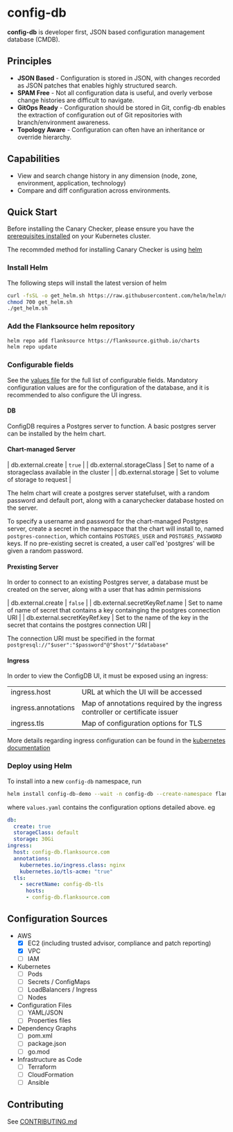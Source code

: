 # config-db

**config-db** is developer first, JSON based configuration management database (CMDB).

## Principles

* **JSON Based** - Configuration is stored in JSON, with changes recorded as JSON patches that enables highly structured search.
* **SPAM Free** - Not all configuration data is useful, and overly verbose change histories are difficult to navigate.
* **GitOps Ready** - Configuration should be stored in Git, config-db enables the extraction of configuration out of Git repositories with branch/environment awareness.
* **Topology Aware** - Configuration can often have an inheritance or override hierarchy.

## Capabilities

* View and search change history in any dimension (node, zone, environment, application, technology)
* Compare and diff configuration across environments.

## Quick Start

Before installing the Canary Checker, please ensure you have the [prerequisites installed](docs/prereqs.md) on your Kubernetes cluster.

The recommded method for installing Canary Checker is using [helm](https://helm.sh/)

### Install Helm

The following steps will install the latest version of helm

```bash
curl -fsSL -o get_helm.sh https://raw.githubusercontent.com/helm/helm/main/scripts/get-helm-3
chmod 700 get_helm.sh
./get_helm.sh
```

### Add the Flanksource helm repository

```bash
helm repo add flanksource https://flanksource.github.io/charts
helm repo update
```

### Configurable fields

See the [values file](chart/values.yaml) for the full list of configurable fields.  Mandatory configuration values are for the configuration of the database, and it is recommended to also configure the UI ingress.

#### DB

ConfigDB requires a Postgres server to function.  A basic postgres server can be installed by the helm chart.

#### Chart-managed Server

| db.external.create  | `true` |
| db.external.storageClass | Set to name of a storageclass available in the cluster |
| db.external.storage | Set to volume of storage to request |

The helm chart will create a postgres server statefulset, with a random password and default port, along with a canarychecker database hosted on the server.

To specify a username and password for the chart-managed Postgres server, create a secret in the namespace that the chart will install to, named `postgres-connection`, which contains `POSTGRES_USER` and `POSTGRES_PASSWORD` keys.  If no pre-existing secret is created, a user call'ed 'postgres' will be given a random password.

#### Prexisting Server

In order to connect to an existing Postgres server, a database must be created on the server, along with a user that has admin permissions

| db.external.create  | `false` |
| db.external.secretKeyRef.name | Set to name of name of secret that contains a key containging the postgres connection URI |
| db.external.secretKeyRef.key | Set to the name of the key in the secret that contains the postgres connection URI |

The connection URI must be specified in the format `postgresql://"$user":"$password"@"$host"/"$database"`

#### Ingress 

In order to view the ConfigDB UI, it must be exposed  using an ingress:

|                     |                   |
|---------------------|-------------------|
| ingress.host | URL at which the UI will be accessed |
| ingress.annotations | Map of annotations required by the ingress controller or certificate issuer |
| ingress.tls | Map of configuration options for TLS |

More details regarding ingress configuration can be found in the [kubernetes documentation](https://kubernetes.io/docs/concepts/services-networking/ingress/)

### Deploy using Helm

To install into a new `config-db` namespace, run

```bash
helm install config-db-demo --wait -n config-db --create-namespace flanksource/config-db -f values.yaml
```

where `values.yaml` contains the configuration options detailed above.  eg

```yaml
db:
  create: true
  storageClass: default
  storage: 30Gi
ingress:
  host: config-db.flanksource.com
  annotations:
    kubernetes.io/ingress.class: nginx
    kubernetes.io/tls-acme: "true"
  tls:
    - secretName: config-db-tls
      hosts:
      - config-db.flanksource.com
```


## Configuration Sources

* AWS
  * [x] EC2 (including trusted advisor, compliance and patch reporting)
  * [x] VPC
  * [ ] IAM
* Kubernetes
  * [ ] Pods
  * [ ] Secrets / ConfigMaps
  * [ ] LoadBalancers / Ingress
  * [ ] Nodes
* Configuration Files
  * [ ] YAML/JSON
  * [ ] Properties files
* Dependency Graphs
  * [ ] pom.xml
  * [ ] package.json
  * [ ] go.mod
* Infrastructure as Code
  * [ ] Terraform
  * [ ] CloudFormation
  * [ ] Ansible

## Contributing

See [CONTRIBUTING.md](./CONTRIBUTING.md)
